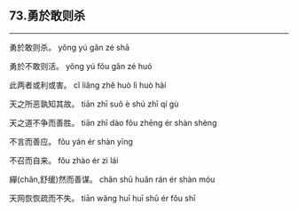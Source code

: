 ## 73.勇於敢则杀
---


<ruby><rbc><rb> 勇於敢则杀。 </rb></rbc>
  <rtc><rt>yǒng yú gǎn zé shā</rt></rtc>
</ruby>

<ruby><rbc><rb> 勇於不敢则活。 </rb></rbc>
  <rtc><rt>yǒng yú fǒu gǎn zé huó</rt></rtc>
</ruby>

<ruby><rbc><rb> 此两者或利或害。 </rb></rbc>
  <rtc><rt>cǐ liǎng zhě huò lì huò hài</rt></rtc>
</ruby>

<ruby><rbc><rb> 天之所恶孰知其故。 </rb></rbc>
  <rtc><rt>tiān zhī suǒ è shú zhī qí gù</rt></rtc>
</ruby>

<ruby><rbc><rb> 天之道不争而善胜。 </rb></rbc>
  <rtc><rt>tiān zhī dào fǒu zhēng ér shàn shèng</rt></rtc>
</ruby>

<ruby><rbc><rb> 不言而善应。 </rb></rbc>
  <rtc><rt>fǒu yán ér shàn yīng</rt></rtc>
</ruby>

<ruby><rbc><rb> 不召而自来。 </rb></rbc>
  <rtc><rt>fǒu zhào ér zì lái</rt></rtc>
</ruby>

<ruby><rbc><rb> 繟(chǎn,舒缓)然而善谋。 </rb></rbc>
  <rtc><rt>chǎn shū huǎn rán ér shàn móu</rt></rtc>
</ruby>

<ruby><rbc><rb> 天网恢恢疏而不失。 </rb></rbc>
  <rtc><rt>tiān wǎng huī huī shū ér fǒu shī</rt></rtc>
</ruby>

<ruby><rbc><rb>  </rb></rbc>
  <rtc><rt></rt></rtc>
</ruby>

